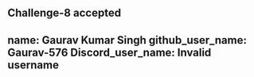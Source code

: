 Challenge-8 accepted 
---
name: Gaurav Kumar Singh
github_user_name: Gaurav-576
Discord_user_name: Invalid username
---